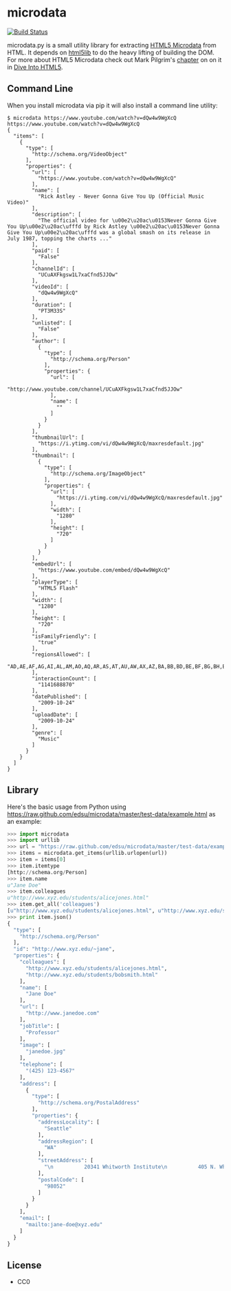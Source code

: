 microdata
=========

[![Build Status](https://github.com/edsu/microdata/workflows/tests/badge.svg)](https://github.com/edsu/microdata/actions/workflows/main.yml)
 
microdata.py is a small utility library for extracting [HTML5
Microdata](http://dev.w3.org/html5/md/) from HTML. It depends on
[html5lib](http://code.google.com/p/html5lib/) to do the heavy lifting of
building the DOM. For more about HTML5 Microdata check out Mark Pilgrim's
[chapter](http://diveintohtml5.org/extensibility.html) on on it in [Dive Into
HTML5](http://diveintohtml5.org/).

Command Line
------------

When you install microdata via pip it will also install a command line utility: 

```
$ microdata https://www.youtube.com/watch?v=dQw4w9WgXcQ
https://www.youtube.com/watch?v=dQw4w9WgXcQ
{
  "items": [
    {
      "type": [
        "http://schema.org/VideoObject"
      ],
      "properties": {
        "url": [
          "https://www.youtube.com/watch?v=dQw4w9WgXcQ"
        ],
        "name": [
          "Rick Astley - Never Gonna Give You Up (Official Music Video)"
        ],
        "description": [
          "The official video for \u00e2\u20ac\u0153Never Gonna Give You Up\u00e2\u20ac\ufffd by Rick Astley \u00e2\u20ac\u0153Never Gonna Give You Up\u00e2\u20ac\ufffd was a global smash on its release in July 1987, topping the charts ..."
        ],
        "paid": [
          "False"
        ],
        "channelId": [
          "UCuAXFkgsw1L7xaCfnd5JJOw"
        ],
        "videoId": [
          "dQw4w9WgXcQ"
        ],
        "duration": [
          "PT3M33S"
        ],
        "unlisted": [
          "False"
        ],
        "author": [
          {
            "type": [
              "http://schema.org/Person"
            ],
            "properties": {
              "url": [
                "http://www.youtube.com/channel/UCuAXFkgsw1L7xaCfnd5JJOw"
              ],
              "name": [
                ""
              ]
            }
          }
        ],
        "thumbnailUrl": [
          "https://i.ytimg.com/vi/dQw4w9WgXcQ/maxresdefault.jpg"
        ],
        "thumbnail": [
          {
            "type": [
              "http://schema.org/ImageObject"
            ],
            "properties": {
              "url": [
                "https://i.ytimg.com/vi/dQw4w9WgXcQ/maxresdefault.jpg"
              ],
              "width": [
                "1280"
              ],
              "height": [
                "720"
              ]
            }
          }
        ],
        "embedUrl": [
          "https://www.youtube.com/embed/dQw4w9WgXcQ"
        ],
        "playerType": [
          "HTML5 Flash"
        ],
        "width": [
          "1280"
        ],
        "height": [
          "720"
        ],
        "isFamilyFriendly": [
          "true"
        ],
        "regionsAllowed": [
          "AD,AE,AF,AG,AI,AL,AM,AO,AQ,AR,AS,AT,AU,AW,AX,AZ,BA,BB,BD,BE,BF,BG,BH,BI,BJ,BL,BM,BN,BO,BQ,BR,BS,BT,BV,BW,BY,BZ,CA,CC,CD,CF,CG,CH,CI,CK,CL,CM,CN,CO,CR,CU,CV,CW,CX,CY,CZ,DE,DJ,DK,DM,DO,DZ,EC,EE,EG,EH,ER,ES,ET,FI,FJ,FK,FM,FO,FR,GA,GB,GD,GE,GF,GG,GH,GI,GL,GM,GN,GP,GQ,GR,GS,GT,GU,GW,GY,HK,HM,HN,HR,HT,HU,ID,IE,IL,IM,IN,IO,IQ,IR,IS,IT,JE,JM,JO,JP,KE,KG,KH,KI,KM,KN,KP,KR,KW,KY,KZ,LA,LB,LC,LI,LK,LR,LS,LT,LU,LV,LY,MA,MC,MD,ME,MF,MG,MH,MK,ML,MM,MN,MO,MP,MQ,MR,MS,MT,MU,MV,MW,MX,MY,MZ,NA,NC,NE,NF,NG,NI,NL,NO,NP,NR,NU,NZ,OM,PA,PE,PF,PG,PH,PK,PL,PM,PN,PR,PS,PT,PW,PY,QA,RE,RO,RS,RU,RW,SA,SB,SC,SD,SE,SG,SH,SI,SJ,SK,SL,SM,SN,SO,SR,SS,ST,SV,SX,SY,SZ,TC,TD,TF,TG,TH,TJ,TK,TL,TM,TN,TO,TR,TT,TV,TW,TZ,UA,UG,UM,US,UY,UZ,VA,VC,VE,VG,VI,VN,VU,WF,WS,YE,YT,ZA,ZM,ZW"
        ],
        "interactionCount": [
          "1141688870"
        ],
        "datePublished": [
          "2009-10-24"
        ],
        "uploadDate": [
          "2009-10-24"
        ],
        "genre": [
          "Music"
        ]
      }
    }
  ]
}
```


Library
-------

Here's the basic usage from Python using https://raw.github.com/edsu/microdata/master/test-data/example.html as an example:

```python
>>> import microdata
>>> import urllib
>>> url = "https://raw.github.com/edsu/microdata/master/test-data/example.html"
>>> items = microdata.get_items(urllib.urlopen(url))
>>> item = items[0]
>>> item.itemtype
[http://schema.org/Person]
>>> item.name
u"Jane Doe"
>>> item.colleagues
u"http://www.xyz.edu/students/alicejones.html"
>>> item.get_all('colleagues')
[u"http://www.xyz.edu/students/alicejones.html", u"http://www.xyz.edu/students/bobsmith.html"]
>>> print item.json()
{
  "type": [
    "http://schema.org/Person"
  ],
  "id": "http://www.xyz.edu/~jane",
  "properties": {
    "colleagues": [
      "http://www.xyz.edu/students/alicejones.html",
      "http://www.xyz.edu/students/bobsmith.html"
    ],
    "name": [
      "Jane Doe"
    ],
    "url": [
      "http://www.janedoe.com"
    ],
    "jobTitle": [
      "Professor"
    ],
    "image": [
      "janedoe.jpg"
    ],
    "telephone": [
      "(425) 123-4567"
    ],
    "address": [
      {
        "type": [
          "http://schema.org/PostalAddress"
        ],
        "properties": {
          "addressLocality": [
            "Seattle"
          ],
          "addressRegion": [
            "WA"
          ],
          "streetAddress": [
            "\n          20341 Whitworth Institute\n          405 N. Whitworth\n        "
          ],
          "postalCode": [
            "98052"
          ]
        }
      }
    ],
    "email": [
      "mailto:jane-doe@xyz.edu"
    ]
  }
}
```

License
-------

* CC0

